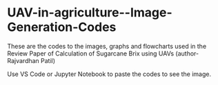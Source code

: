 # UAV-in-agriculture--Image-Generation-Codes
These are the codes to the images, graphs and flowcharts used in the Review Paper of Calculation of Sugarcane Brix using UAVs (author- Rajvardhan Patil)

Use VS Code or Jupyter Notebook to paste the codes to see the image.
